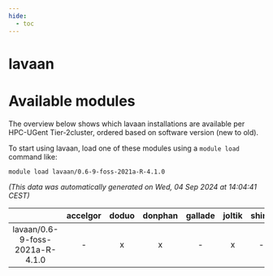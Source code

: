 ```yaml
---
hide:
  - toc
---
```


lavaan
======

# Available modules


The overview below shows which lavaan installations are available per HPC-UGent Tier-2cluster, ordered based on software version (new to old).

To start using lavaan, load one of these modules using a `module load` command like:

```shell
module load lavaan/0.6-9-foss-2021a-R-4.1.0
```

*(This data was automatically generated on Wed, 04 Sep 2024 at 14:04:41 CEST)*  

| |accelgor|doduo|donphan|gallade|joltik|shinx|skitty|
| :---: | :---: | :---: | :---: | :---: | :---: | :---: | :---: |
|lavaan/0.6-9-foss-2021a-R-4.1.0|-|x|x|-|x|-|x|
